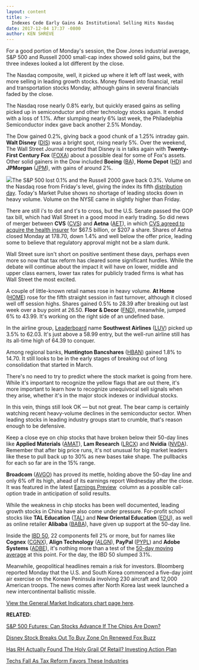 ```yaml
---
layout: content
title: >-
  Indexes Cede Early Gains As Institutional Selling Hits Nasdaq
date: 2017-12-04 17:37 -0800
author: KEN SHREVE
---
```






For a good portion of Monday's session, the Dow Jones industrial average, S&P 500 and Russell 2000 small-cap index showed solid gains, but the three indexes looked a lot different by the close.




 The Nasdaq composite, well, it picked up where it left off last week, with more selling in leading growth stocks. Money flowed into financial, retail and transportation stocks Monday, although gains in several financials faded by the close.


The Nasdaq rose nearly 0.8% early, but quickly erased gains as selling picked up in semiconductor and other technology stocks again. It ended with a loss of 1.1%. After slumping nearly 6% last week, the Philadelphia Semiconductor index gave back another 2.5% Monday.


The Dow gained 0.2%, giving back a good chunk of a 1.25% intraday gain. **Walt Disney** ([DIS](https://research.investors.com/quote.aspx?symbol=DIS)) was a bright spot, rising nearly 5%. Over the weekend, The Wall Street Journal reported that Disney is in talks again with **Twenty-First Century Fox** ([FOXA](https://research.investors.com/quote.aspx?symbol=FOXA)) about a possible deal for some of Fox's assets. Other solid gainers in the Dow included **Boeing** ([BA](https://research.investors.com/quote.aspx?symbol=BA)), **Home Depot** ([HD](https://research.investors.com/quote.aspx?symbol=HD)) and **JPMorgan** ([JPM](https://research.investors.com/quote.aspx?symbol=JPM)), with gains of around 2%.


![](https://www.investors.com/wp-content/uploads/2017/12/MP_new_120417-157x300.png)The S&P 500 lost 0.1% and the Russell 2000 gave back 0.3%. Volume on the Nasdaq rose from Friday's level, giving the index its fifth [distribution day](https://www.investors.com/ibd-university/market-timing/market-tops/). Today's Market Pulse shows no shortage of leading stocks down in heavy volume. Volume on the NYSE came in slightly higher than Friday.


There are still i's to dot and t's to cross, but the U.S. Senate passed the GOP tax bill, which had Wall Street in a good mood in early trading. So did news of merger between **CVS** ([CVS](https://research.investors.com/quote.aspx?symbol=CVS)) and **Aetna** ([AET](https://research.investors.com/quote.aspx?symbol=AET)), in which [CVS agreed to acquire the health insurer](https://www.investors.com/news/cvs-aetna-deal-approval-may-hinge-on-trump-antitrust-approach/) for $67.5 billion, or $207 a share. Shares of Aetna closed Monday at 178.70, down 1.4% and well below the offer price, leading some to believe that regulatory approval might not be a slam dunk.


Wall Street sure isn't short on positive sentiment these days, perhaps even more so now that tax reform has cleared some significant hurdles. While the debate will continue about the impact it will have on lower, middle and upper class earners, lower tax rates for publicly traded firms is what has Wall Street the most excited.


A couple of little-known retail names rose in heavy volume. **At Home** ([HOME](https://research.investors.com/quote.aspx?symbol=HOME)) rose for the fifth straight session in fast turnover, although it closed well off session highs. Shares gained 0.5% to 28.39 after breaking out last week over a buy point at 26.50. **Floor & Decor** ([FND](https://research.investors.com/quote.aspx?symbol=FND)), meanwhile, jumped 6% to 43.99. It's working on the right side of an undefined base.


In the airline group, [Leaderboard](https://www.investors.com/leaderboard) name **Southwest Airlines** ([LUV](https://research.investors.com/quote.aspx?symbol=LUV)) picked up 3.5% to 62.03. It's just above a 58.99 entry, but the well-run airline still has its all-time high of 64.39 to conquer.


Among regional banks, **Huntington Bancshares** ([HBAN](https://research.investors.com/quote.aspx?symbol=HBAN)) gained 1.8% to 14.70. It still looks to be in the early stages of breaking out of long consolidation that started in March.


There's no need to try to predict where the stock market is going from here. While it's important to recognize the yellow flags that are out there, it's more important to learn how to recognize unequivocal sell signals when they arise, whether it's in the major stock indexes or individual stocks.


In this vein, things still look OK — but not great. The bear camp is certainly watching recent heavy-volume declines in the semiconductor sector. When leading stocks in leading industry groups start to crumble, that's reason enough to be defensive.


Keep a close eye on chip stocks that have broken below their 50-day lines like **Applied Materials** ([AMAT](https://research.investors.com/quote.aspx?symbol=AMAT)), **Lam Research** ([LRCX](https://research.investors.com/quote.aspx?symbol=LRCX)) and **Nvidia** ([NVDA](https://research.investors.com/quote.aspx?symbol=NVDA)). Remember that after big price runs, it's not unusual for big market leaders like these to pull back up to 30% as new bases take shape. The pullbacks for each so far are in the 15% range.


**Broadcom** ([AVGO](https://research.investors.com/quote.aspx?symbol=AVGO)) has proved its mettle, holding above the 50-day line and only 6% off its high, ahead of its earnings report Wednesday after the close. It was featured in the latest [Earnings Preview](https://www.investors.com/research/earnings-preview/ollies-bargain-outlet-broadcom-earnings-options/)  column as a possible call-option trade in anticipation of solid results.


While the weakness in chip stocks has been well documented, leading growth stocks in China have also come under pressure. For-profit school stocks like **TAL Education** ([TAL](https://research.investors.com/quote.aspx?symbol=TAL)) and **New Oriental Education** ([EDU](https://research.investors.com/quote.aspx?symbol=EDU)), as well as online retailer **Alibaba** ([BABA](https://research.investors.com/quote.aspx?symbol=BABA)), have given up support at the 50-day line.


Inside the [IBD 50](https://www.investors.com/stock-lists/ibd-50/ibd-50-performance/), 22 components fell 2% or more, but for names like **Cognex** ([CGNX](https://research.investors.com/quote.aspx?symbol=CGNX)), **Align Technology** ([ALGN](https://research.investors.com/quote.aspx?symbol=ALGN)), **PayPal** ([PYPL](https://research.investors.com/quote.aspx?symbol=PYPL)) and **Adobe Systems** ([ADBE](https://research.investors.com/quote.aspx?symbol=ADBE)), it's nothing more than a test of the [50-day moving average](https://www.investors.com/ibd-university/how-to-buy/additional-buy-points/) at this point. For the day, the IBD 50 slumped 3.1%.


Meanwhile, geopolitical headlines remain a risk for investors. Bloomberg reported Monday that the U.S. and South Korea commenced a five-day joint air exercise on the Korean Peninsula involving 230 aircraft and 12,000 American troops. The news comes after North Korea last week launched a new intercontinental ballistic missile.


[View the General Market Indicators chart page here](https://www.investors.com/wp-content/uploads/2017/12/IBD0412155654GMI.pdf).


**RELATED**:


[S&P 500 Futures: Can Stocks Advance If The Chips Are Down?](https://www.investors.com/market-trend/stock-market-today/sp-500-futures-can-stocks-advance-if-the-chips-are-down/)


[Disney Stock Breaks Out To Buy Zone On Renewed Fox Buzz](https://www.investors.com/news/disney-stock-breaks-out-to-buy-zone-on-renewed-fox-buzz/)


[Has RH Actually Found The Holy Grail Of Retail? Investing Action Plan](https://www.investors.com/research/investing-action-plan/rh-veeva-toll-bros-dave-and-busters-report-earnings/)


[Techs Fall As Tax Reform Favors These Industries](https://www.investors.com/news/technology/techs-fall-tax-reform-gifts-may-disappoint-amid-rising-bond-yields/)


 




